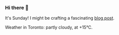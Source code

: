 ### Hi there :wave:

It's Sunday! I might be crafting a fascinating [blog post](https://www.benjaminwuethrich.dev).

Weather in Toronto: partly cloudy, at +15°C.
